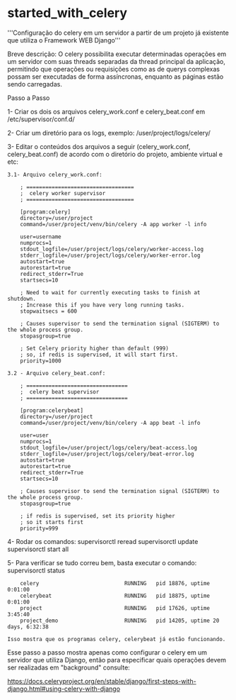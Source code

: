 # started_with_celery

'''Configuração do celery em um servidor a partir de um projeto já existente que utiliza o Framework WEB Django'''

Breve descrição:
    O celery possibilita executar determinadas operações em um servidor com suas threads separadas da thread principal da aplicação, permitindo que operações ou requisições como as de querys complexas possam ser executadas de forma assíncronas, enquanto as páginas estão sendo carregadas.


Passo a Passo

1- Criar os dois os arquivos celery_work.conf e celery_beat.conf em /etc/supervisor/conf.d/

2- Criar um diretório para os logs, exemplo: /user/project/logs/celery/

3- Editar o conteúdos dos arquivos a seguir (celery_work.conf, celery_beat.conf) de acordo com o diretório do projeto, ambiente virtual e etc:

    

    3.1- Arquivo celery_work.conf:

        ; ==================================
        ;  celery worker supervisor
        ; ==================================

        [program:celery]
        directory=/user/project
        command=/user/project/venv/bin/celery -A app worker -l info

        user=username
        numprocs=1
        stdout_logfile=/user/project/logs/celery/worker-access.log
        stderr_logfile=/user/project/logs/celery/worker-error.log
        autostart=true
        autorestart=true
        redirect_stderr=True
        startsecs=10

        ; Need to wait for currently executing tasks to finish at shutdown.
        ; Increase this if you have very long running tasks.
        stopwaitsecs = 600

        ; Causes supervisor to send the termination signal (SIGTERM) to the whole process group.
        stopasgroup=true

        ; Set Celery priority higher than default (999)
        ; so, if redis is supervised, it will start first.
        priority=1000

    3.2 - Arquivo celery_beat.conf:

        ; ================================
        ;  celery beat supervisor
        ; ================================

        [program:celerybeat]
        directory=/user/project
        command=/user/project/venv/bin/celery -A app beat -l info

        user=user
        numprocs=1
        stdout_logfile=/user/project/logs/celery/beat-access.log
        stderr_logfile=/user/project/logs/celery/beat-error.log
        autostart=true
        autorestart=true
        redirect_stderr=True
        startsecs=10

        ; Causes supervisor to send the termination signal (SIGTERM) to the whole process group.
        stopasgroup=true

        ; if redis is supervised, set its priority higher
        ; so it starts first
        priority=999


4- Rodar os comandos: 
	supervisorctl reread
	supervisorctl update
	supervisorctl start all

5- Para verificar se tudo correu bem, basta executar o comando:
    supervisorctl status

        celery                           RUNNING   pid 18876, uptime 0:01:00
        celerybeat                       RUNNING   pid 18875, uptime 0:01:00
        project                          RUNNING   pid 17626, uptime 3:45:40
        project_demo                     RUNNING   pid 14205, uptime 20 days, 6:32:38

    Isso mostra que os programas celery, celerybeat já estão funcionando.

Esse passo a passo mostra apenas como configurar o celery em um servidor que utiliza Django, então para especificar quais operações devem ser realizadas em "background" consulte:

https://docs.celeryproject.org/en/stable/django/first-steps-with-django.html#using-celery-with-django


